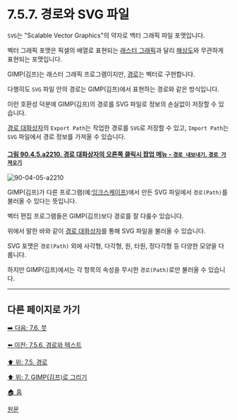 # 7.5.7. 경로와 SVG 파일
`SVG`는 "Scalable Vector Graphics"의 약자로 백터 그래픽 파일 포맷입니다. 

벡터 그래픽 포맷은 픽셀의 배열로 표현되는 [래스터 그래픽](./19-glossaryx-raster_graphics.md)과 달리 [해상도](./19-glossaryx-resolution.md)와 무관하게 표현되는 포맷입니다. 

GIMP(김프)는 래스터 그래픽 프로그램이지만, [경로](./19-glossaryx-path.md)는 벡터로 구현합니다.

다행히도 `SVG` 파일 안의 경로는 GIMP(김프)에서 표현하는 경로와 같은 방식입니다. 

이런 호환성 덕분에 GIMP(김프)의 경로를 SVG 파일로 정보의 손실없이 저장할 수 있습니다. 

[경로 대화상자](./15-02-03-00-paths-dialog.md)의 `Export Path`는 작업한 경로를 `SVG`로 저장할 수 있고, `Import Path`는 `SVG` 파일에서 경로 정보를 가져올 수 있습니다.

<a id="90-04-05-a2210"></a>

#### [그림 90.4.5.a2210. 경로 대화상자의 오른쪽 클릭시 팝업 메뉴 - `경로 내보내기`, `경로 가져오기`](./90-04-0005-paths.md#90-04-05-a2210)
![90-04-05-a2210](https://github.com/wonder13662/gimp/assets/15767104/ed9738ee-0adc-4a08-a67f-21a8d4fc1962)

GIMP(김프)가 다른 프로그램(예:[잉크스케이프](https://inkscape.org/))에서 만든 SVG 파일에서 `경로(Path)`를 불러올 수 있다는 뜻입니다.

벡터 편집 프로그램들은 GIMP(김프)보다 경로를 잘 다룰수 있습니다. 

위에서 말한 바와 같이 [경로 대화상자](./15-02-03-00-paths-dialog.md)를 통해 SVG 파일을 불러올 수 있습니다.

SVG 포맷은 `경로(Path)` 외에 사각형, 다각형, 원, 타원, 정다각형 등 다양한 모양을 다룹니다. 

하지만 GIMP(김프)에서는 각 항목의 속성을 무시한 `경로(Path)`로만 불러올 수 있습니다.

***

## 다른 페이지로 가기
[➡️ 다음: 7.6. 붓](./07-06-00-brushes.md)

[⬅️ 이전: 7.5.6. 경로와 텍스트](./07-05-06-paths-and-text.md)

[⬆️ 위: 7.5. 경로](./07-05-00-paths.md)

[⬆️ 위: 7. GIMP(김프)로 그리기](./07-00-painting-with-gimp.md)

[🏠 홈](./00-home.md)

[원문](https://docs.gimp.org/2.10/ko/gimp-using-paths-and-svg.html)